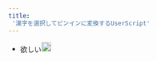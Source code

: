 ```yaml
---
title:
 '漢字を選択してピンインに変換するUserScript'
---
```


- 欲しい<img src='https://scrapbox.io/api/pages/blu3mo-public/blu3mo/icon' alt='blu3mo.icon' height="19.5"/>
